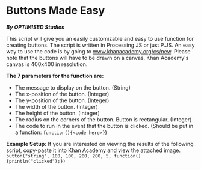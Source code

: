 # Buttons Made Easy
***By OPTIMISED Studios***

This script will give you an easily customizable and easy to use function for creating buttons. The script is written in Processing JS or just P.JS. An easy way to use the code is by going to www.khanacademy.org/cs/new.
Please note that the buttons will have to be drawn on a canvas. Khan Academy's canvas is 400x400 in resolution.

**The 7 parameters for the function are:**
* The message to display on the button. (String)
* The x-position of the button. (Integer)
* The y-position of the button. (Integer)
* The width of the button. (Integer)
* The height of the button. (Integer)
* The radius on the corners of the button. Button is rectangular. (Integer)
* The code to run in the event that the button is clicked. (Should be put in a function: `function(){<code here>}`)

**Example Setup:**
If you are interested on viewing the results of the following script, copy-paste it into Khan Academy and view the attached image.
`button("string", 100, 100, 200, 200, 5, function(){println("clicked");})`
